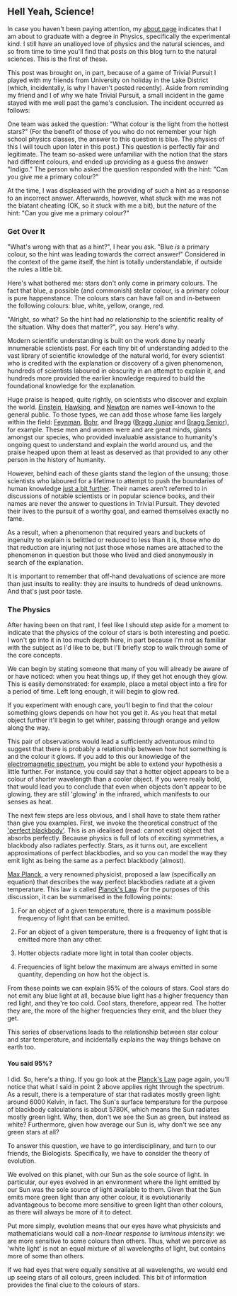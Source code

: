 ## Hell Yeah, Science!

In case you haven't been paying attention, my [about page](/about/) indicates
that I am about to graduate with a degree in Physics, specifically the
experimental kind. I still have an unalloyed love of physics and the natural
sciences, and so from time to time you'll find that posts on this blog turn to
the natural sciences. This is the first of these.

This post was brought on, in part, because of a game of Trivial Pursuit I
played with my friends from University on holiday in the Lake District (which,
incidentally, is why I haven't posted recently). Aside from reminding my
friend and I of why we hate Trivial Pursuit, a small incident in the game
stayed with me well past the game's conclusion. The incident occurred as
follows:

One team was asked the question: "What colour is the light from the hottest
stars?" (For the benefit of those of you who do not remember your high school
physics classes, the answer to this question is blue. The physics of this I
will touch upon later in this post.) This question is perfectly fair and
legitimate. The team so-asked were unfamiliar with the notion that the stars
had different colours, and ended up providing as a guess the answer "Indigo."
The person who asked the question responded with the hint: "Can you give me a
primary colour?"

At the time, I was displeased with the providing of such a hint as a response
to an incorrect answer. Afterwards, however, what stuck with me was not the
blatant cheating (OK, so it stuck with me a bit), but the nature of the hint:
"Can you give me a primary colour?"

### Get Over It

"What's wrong with that as a hint?", I hear you ask. "Blue *is* a primary
colour, so the hint was leading towards the correct answer!" Considered in the
context of the game itself, the hint is totally understandable, if outside the
rules a little bit.

Here's what bothered me: stars don't only come in primary colours. The fact
that blue, a possible (and commonish) stellar colour, is a primary colour is
pure happenstance. The colours stars can have fall on and in-between the
following colours: blue, white, yellow, orange, red.

"Alright, so what? So the hint had no relationship to the scientific reality
of the situation. Why does that matter?", you say. Here's why.

Modern scientific understanding is built on the work done by nearly
innumerable scientists past. For each tiny bit of understanding added to the
vast library of scientific knowledge of the natural world, for every scientist
who is credited with the explanation or discovery of a given phenomenon,
hundreds of scientists laboured in obscurity in an attempt to explain it, and
hundreds more provided the earlier knowledge required to build the
foundational knowledge for the explanation.

Huge praise is heaped, quite rightly, on scientists who discover and explain
the world. [Einstein](http://en.wikipedia.org/wiki/Einstein),
[Hawking](http://en.wikipedia.org/wiki/Stephen_Hawking), and
[Newton](http://en.wikipedia.org/wiki/Isaac_Newton) are names well-known to
the general public. To those types, we can add those whose fame lies largely
within the field: [Feynman](http://en.wikipedia.org/wiki/Richard_Feynman),
[Bohr](http://en.wikipedia.org/wiki/Niels_Bohr), and
Bragg ([Bragg Junior](http://en.wikipedia.org/wiki/Lawrence_Bragg) and
[Bragg Senior](http://en.wikipedia.org/wiki/Sir_William_Bragg)), for example.
These men and women were and are great minds, giants amongst our species, who
provided invaluable assistance to humanity's ongoing quest to understand and
explain the world around us, and the praise heaped upon them at least as
deserved as that provided to any other person in the history of humanity.

However, behind each of these giants stand the legion of the unsung; those
scientists who laboured for a lifetime to attempt to push the boundaries of
human knowledge
[just a bit further](http://matt.might.net/articles/phd-school-in-pictures/).
Their names aren't referred to in discussions of notable scientists or in
popular science books, and their names are never the answer to questions in
Trivial Pursuit. They devoted their lives to the pursuit of a worthy goal, and
earned themselves exactly no fame.

As a result, when a phenomenon that required years and buckets of ingenuity to
explain is belittled or reduced to less than it is, those who do that
reduction are injuring not just those whose names are attached to the
phenomenon in question but those who lived and died anonymously in search of
the explanation.

It is important to remember that off-hand devaluations of science are more
than just insults to reality: they are insults to hundreds of dead unknowns.
And that's just poor taste.

### The Physics

After having been on that rant, I feel like I should step aside for a moment
to indicate that the physics of the colour of stars is both interesting and
poetic. I won't go into it in too much depth here, in part because I'm not
as familiar with the subject as I'd like to be, but I'll briefly stop to walk
through some of the core concepts.

We can begin by stating someone that many of you will already be aware of or
have noticed: when you heat things up, if they get hot enough they glow. This
is easily demonstrated: for example, place a metal object into a fire for
a period of time. Left long enough, it will begin to glow red.

If you experiment with enough care, you'll begin to find that the colour
something glows depends on how hot you get it. As you heat that metal object
further it'll begin to get whiter, passing through orange and yellow along the
way.

This pair of observations would lead a sufficiently adventurous mind to
suggest that there is probably a relationship between how hot something is and
the colour it glows. If you add to this our knowledge of the
[electromagnetic spectrum](http://en.wikipedia.org/wiki/EM_spectrum), you
might be able to extend your hypothesis a little further. For instance, you
could say that a hotter object appears to be a colour of shorter wavelength
than a cooler object. If you were really bold, that would lead you to conclude
that even when objects don't appear to be glowing, they are still 'glowing' in
the infrared, which manifests to our senses as heat.

The next few steps are less obvious, and I shall have to state them rather
than give you examples. First, we invoke the theoretical construct of the
['perfect blackbody'](http://en.wikipedia.org/wiki/Blackbody). This is an
idealised (read: cannot exist) object that absorbs perfectly. Because physics
is full of lots of exciting symmetries, a blackbody also radiates perfectly.
Stars, as it turns out, are excellent approximations of perfect blackbodies,
and so you can model the way they emit light as being the same as a perfect
blackbody (almost).

[Max Planck](http://en.wikipedia.org/wiki/Max_Planck), a very renowned
physicist, proposed a law (specifically an equation) that describes the way
perfect blackbodies radiate at a given temperature. This law is called
[Planck's Law](http://en.wikipedia.org/wiki/Planck%27s_law). For the purposes
of this discussion, it can be summarised in the following points:

1. For an object of a given temperature, there is a maximum possible frequency
   of light that can be emitted.

2. For an object of a given temperature, there is a frequency of light that is
   emitted more than any other.

3. Hotter objects radiate more light in total than cooler objects.

4. Frequencies of light below the maximum are always emitted in some quantity,
   depending on how hot the object is.

From these points we can explain 95% of the colours of stars. Cool stars do
not emit any blue light at all, because blue light has a higher frequency than
red light, and they're too cold. Cool stars, therefore, appear red. The hotter
they are, the more of the higher frequencies they emit, and the bluer they
get.

This series of observations leads to the relationship between star colour and
star temperature, and incidentally explains the way things behave on earth
too.

#### You said 95%?

I did. So, here's a thing. If you go look at the
[Planck's Law](http://en.wikipedia.org/wiki/Planck%27s_law) page again, you'll
notice that what I said in point 2 above applies right through the spectrum.
As a result, there is a temperature of star that radiates mostly green light:
around 6000 Kelvin, in fact. The Sun's surface temperature for the purpose of
blackbody calculations is about 5780K, which means the Sun radiates mostly
green light. Why, then, don't we see the Sun as green, but instead as white?
Furthermore, given how average our Sun is, why don't we see any green stars at
all?

To answer this question, we have to go interdisciplinary, and turn to our
friends, the Biologists. Specifically, we have to consider the theory of
evolution.

We evolved on this planet, with our Sun as the sole source of light. In
particular, our eyes evolved in an environment where the light emitted by our
Sun was the sole source of light available to them. Given that the Sun emits
more green light than any other colour, it is evolutionarily advantageous to
become more sensitive to green light than other colours, as there will always
be more of it to detect.

Put more simply, evolution means that our eyes have what physicists and
mathematicians would call a *non-linear response to luminous intensity*: we
are more sensitive to some colours than others. Thus, what we perceive as
'white light' is not an equal mixture of all wavelengths of light, but
contains more of some than others.

If we had eyes that were equally sensitive at all wavelengths, we would end
up seeing stars of all colours, green included. This bit of information
provides the final clue to the colours of stars.
